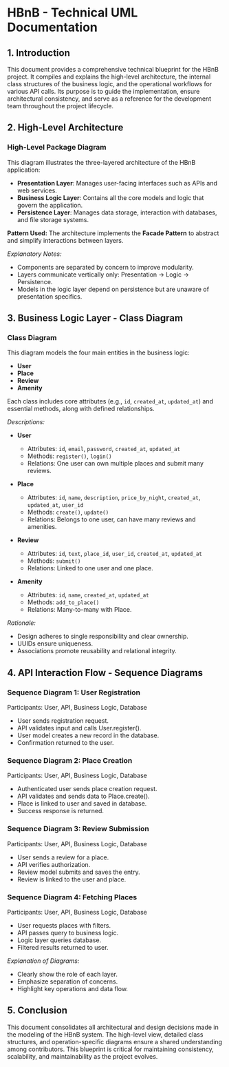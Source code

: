 
# HBnB - Technical UML Documentation

## 1. Introduction

This document provides a comprehensive technical blueprint for the HBnB project. It compiles and explains the high-level architecture, the internal class structures of the business logic, and the operational workflows for various API calls. Its purpose is to guide the implementation, ensure architectural consistency, and serve as a reference for the development team throughout the project lifecycle.

## 2. High-Level Architecture

### High-Level Package Diagram

This diagram illustrates the three-layered architecture of the HBnB application:

* **Presentation Layer**: Manages user-facing interfaces such as APIs and web services.
* **Business Logic Layer**: Contains all the core models and logic that govern the application.
* **Persistence Layer**: Manages data storage, interaction with databases, and file storage systems.

**Pattern Used:** The architecture implements the **Facade Pattern** to abstract and simplify interactions between layers.

*Explanatory Notes:*

* Components are separated by concern to improve modularity.
* Layers communicate vertically only: Presentation -> Logic -> Persistence.
* Models in the logic layer depend on persistence but are unaware of presentation specifics.

## 3. Business Logic Layer - Class Diagram

### Class Diagram

This diagram models the four main entities in the business logic:

* **User**
* **Place**
* **Review**
* **Amenity**

Each class includes core attributes (e.g., `id`, `created_at`, `updated_at`) and essential methods, along with defined relationships.

*Descriptions:*

* **User**

  * Attributes: `id`, `email`, `password`, `created_at`, `updated_at`
  * Methods: `register()`, `login()`
  * Relations: One user can own multiple places and submit many reviews.

* **Place**

  * Attributes: `id`, `name`, `description`, `price_by_night`, `created_at`, `updated_at`, `user_id`
  * Methods: `create()`, `update()`
  * Relations: Belongs to one user, can have many reviews and amenities.

* **Review**

  * Attributes: `id`, `text`, `place_id`, `user_id`, `created_at`, `updated_at`
  * Methods: `submit()`
  * Relations: Linked to one user and one place.

* **Amenity**

  * Attributes: `id`, `name`, `created_at`, `updated_at`
  * Methods: `add_to_place()`
  * Relations: Many-to-many with Place.

*Rationale:*

* Design adheres to single responsibility and clear ownership.
* UUIDs ensure uniqueness.
* Associations promote reusability and relational integrity.

## 4. API Interaction Flow - Sequence Diagrams

### Sequence Diagram 1: User Registration

Participants: User, API, Business Logic, Database

* User sends registration request.
* API validates input and calls User.register().
* User model creates a new record in the database.
* Confirmation returned to the user.

### Sequence Diagram 2: Place Creation

Participants: User, API, Business Logic, Database

* Authenticated user sends place creation request.
* API validates and sends data to Place.create().
* Place is linked to user and saved in database.
* Success response is returned.

### Sequence Diagram 3: Review Submission

Participants: User, API, Business Logic, Database

* User sends a review for a place.
* API verifies authorization.
* Review model submits and saves the entry.
* Review is linked to the user and place.

### Sequence Diagram 4: Fetching Places

Participants: User, API, Business Logic, Database

* User requests places with filters.
* API passes query to business logic.
* Logic layer queries database.
* Filtered results returned to user.

*Explanation of Diagrams:*

* Clearly show the role of each layer.
* Emphasize separation of concerns.
* Highlight key operations and data flow.

## 5. Conclusion

This document consolidates all architectural and design decisions made in the modeling of the HBnB system. The high-level view, detailed class structures, and operation-specific diagrams ensure a shared understanding among contributors. This blueprint is critical for maintaining consistency, scalability, and maintainability as the project evolves.

